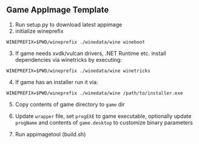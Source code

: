 ## Game AppImage Template

1. Run setup.py to download latest appimage
2. initialize wineprefix 
```
WINEPREFIX=$PWD/wineprefix ./winedata/wine wineboot
```
3. If game needs xvdk/vulcan drivers, .NET Runtime etc. install dependencies via winetricks by executing:
```
WINEPREFIX=$PWD/wineprefix ./winedata/wine winetricks
```
4. If game has an installer run it via:
```
WINEPREFIX=$PWD/wineprefix ./winedata/wine /path/to/installer.exe
```

5. Copy contents of game directory to `game` dir

6. Update `wrapper` file, set `progEXE` to game executable, optionally update `progName` and contents of `game.desktop` to customize binary parameters

7. Run appimagetool (build.sh)



